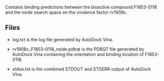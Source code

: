 Contains binding predictions between the bioactive compound F1853-0118 and the nside search space on the virulence factor rv1908c.

## Files

- log.txt is the log file generated by AutoDock Vina.

- rv1908c_F1853-0118_nside.pdbqt is the PDBQT file generated by AutoDock Vina containing the orientation and binding location of F1853-0118.

- stdoe.txt is the combined STDOUT and STDERR output of AutoDock Vina.

